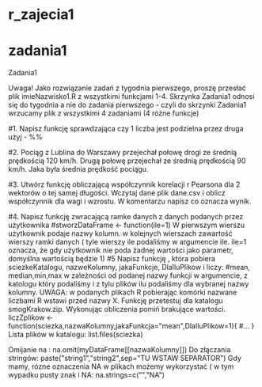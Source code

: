 # r_zajecia1

# zadania1
Zadania1

Uwaga! Jako rozwiązanie zadań z tygodnia pierwszego, proszę przesłać  plik  imieNazwisko1.R z wszystkimi funkcjami 1-4. Skrzynka Zadania1 odnosi się do tygodnia a nie do zadania pierwszego - czyli do  skrzynki  Zadania1 wrzucamy plik z wszystkimi  4 zadaniami (4 różne funkcje)

#1. Napisz funkcję sprawdzająca czy 1 liczba jest podzielna przez druga użyj - %%

#2. Pociąg z Lublina do Warszawy przejechał połowę drogi ze średnią prędkością 120 km/h.
Drugą połowę przejechał ze średnią prędkością 90 km/h.
Jaka była średnia prędkość pociągu.

#3. Utwórz funkcję obliczającą współczynnik korelacji r Pearsona dla 2 wektorów o tej samej długości.
Wczytaj dane plik dane.csv i oblicz współczynnik dla wagi i wzrostu. W komentarzu napisz co oznacza wynik.

#4. Napisz funkcję zwracającą ramke danych z danych podanych przez użytkownika 
#stworzDataFrame <- function(ile=1)
W pierwszym wierszu użytkownik podaje nazwy kolumn. w kolejnych wierszach zawartość wierszy ramki danych ( tyle wierszy ile podaliśmy w argumencie ile. ile=1 oznacza, że gdy użytkownik nie poda żadnej wartości jako parametr, domyślna wartością będzie 1)
#5 Napisz funkcję , która pobiera sciezkeKatalogu, nazweKolumny, jakaFunkcje, DlaIluPlikow i liczy: 
    #mean, median,min,max w zależności od podanej nazwy funkcji w argumencie, z katologu który podaliśmy i z tylu plików ilu podaliśmy dla wybranej nazwy kolumny. 
UWAGA: w podanych plikach R pobierając komórki nazwane liczbami R wstawi przed nazwy X. Funkcję przetestuj dla katalogu smogKrakow.zip.  Wykonując obliczenia pomiń brakujące wartości.
liczZplikow <- function(sciezka,nazwaKolumny,jakaFunkcja="mean",DlaIluPlikow=1){ 
#...
}
Lista plików w katalogu: 
list.files(sciezka)

Omijanie na : na.omit(myDataFrame[[nazwaKolumny]])
Do złączania stringów: 
paste("string1","string2",sep="TU WSTAW SEPARATOR")
Gdy mamy, rózne oznaczenia NA w plikach możemy wykorzystać ( w tym wypadku pusty znak i NA:
na.strings=c("","NA")